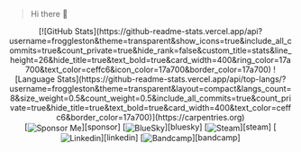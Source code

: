 > Hi there 👋

<div align="center">
[![GitHub Stats](https://github-readme-stats.vercel.app/api?username=froggleston&theme=transparent&show_icons=true&include_all_commits=true&count_private=true&hide_rank=false&custom_title=stats&line_height=26&hide_title=true&text_bold=true&card_width=400&ring_color=17a700&text_color=ceffc6&icon_color=17a700&border_color=17a700) ![Language Stats](https://github-readme-stats.vercel.app/api/top-langs/?username=froggleston&theme=transparent&layout=compact&langs_count=8&size_weight=0.5&count_weight=0.5&include_all_commits=true&count_private=true&hide_title=true&text_bold=true&card_width=400&text_color=ceffc6&border_color=17a700)](https://carpentries.org)
</div>

<div align="center">
[<img align="center" alt="Sponsor Me" src="https://img.shields.io/badge/Sponsor-00457C?style=for-the-badge&logo=github&logoColor=white"/>][sponsor]
[<img align="center" alt="BlueSky" src="https://img.shields.io/badge/BlueSky-144475.svg?&style=for-the-badge&logo=bluesky&logoColor=white" />][bluesky]
[<img align="center" alt="Steam" src="https://img.shields.io/badge/Steam-144475.svg?&style=for-the-badge&logo=steam&logoColor=white" />][steam]
[<img align="center" alt="Linkedin" src="https://img.shields.io/badge/Linkedin-0956A2.svg?&style=for-the-badge&logo=linkedin&logoColor=white" />][linkedin]
[<img align="center" alt="Bandcamp" src="https://img.shields.io/badge/Bandcamp-0956A2.svg?&style=for-the-badge&logo=bandcamp&logoColor=white" />][bandcamp]
</div>

[sponsor]: https://github.com/sponsors/froggleston
[bluesky]: https://bsky.app/profile/froggleston.carpentries.org
[steam]: https://steamcommunity.com/id/froggleston/
[discord]: https://discord.com/users/341231820173606935
[linkedin]: https://www.linkedin.com/in/froggleston/
[bandcamp]: https://antididact.bandcamp.com/

<!--
**froggleston/froggleston** is a ✨ _special_ ✨ repository because its `README.md` (this file) appears on your GitHub profile.

Here are some ideas to get you started:

- 🔭 I’m currently working on ...
- 🌱 I’m currently learning ...
- 👯 I’m looking to collaborate on ...
- 🤔 I’m looking for help with ...
- 💬 Ask me about ...
- 📫 How to reach me: ...
- 😄 Pronouns: ...
- ⚡ Fun fact: ...
-->
